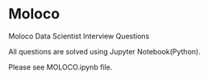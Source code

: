 # Moloco

Moloco Data Scientist Interview Questions

All questions are solved using Jupyter Notebook(Python).

Please see MOLOCO.ipynb file.
